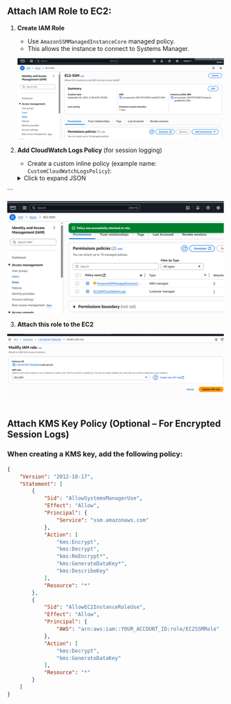 
## Attach IAM Role to EC2:
1. **Create IAM Role**
   - Use `AmazonSSMManagedInstanceCore` managed policy.
   - This allows the instance to connect to Systems Manager.  

   ![Create IAM role](../General-SSM-Access-No-SSH/images/iam-role.png)

2. **Add CloudWatch Logs Policy** (for session logging)
   - Create a custom inline policy (example name: `CustomCloudWatchLogsPolicy`):

   <details>
   <summary>Click to expand JSON</summary>

   ```json
   {
       "Version": "2012-10-17",
       "Statement": [
           {
               "Effect": "Allow",
               "Action": [
                   "logs:CreateLogStream",
                   "logs:DescribeLogGroups",
                   "logs:DescribeLogStreams",
                   "logs:CreateLogGroup",
                   "logs:PutLogEvents"
               ],
               "Resource": "*"
           }
       ]
   }
</details>
```

![Attach policies to role](../General-SSM-Access-No-SSH/images/policy-attach.png)

3. **Attach this role to the EC2**

![Attach role to EC2 instance](../General-SSM-Access-No-SSH/images/iamrole-ec2.png)

## Attach KMS Key Policy (Optional – For Encrypted Session Logs)

### When creating a KMS key, add the following policy:

```json
{
    "Version": "2012-10-17",
    "Statement": [
        {
            "Sid": "AllowSystemsManagerUse",
            "Effect": "Allow",
            "Principal": {
                "Service": "ssm.amazonaws.com"
            },
            "Action": [
                "kms:Encrypt",
                "kms:Decrypt",
                "kms:ReEncrypt*",
                "kms:GenerateDataKey*",
                "kms:DescribeKey"
            ],
            "Resource": "*"
        },
        {
            "Sid": "AllowEC2InstanceRoleUse",
            "Effect": "Allow",
            "Principal": {
                "AWS": "arn:aws:iam::YOUR_ACCOUNT_ID:role/EC2SSMRole"
            },
            "Action": [
                "kms:Decrypt",
                "kms:GenerateDataKey"
            ],
            "Resource": "*"
        }
    ]
}
```
